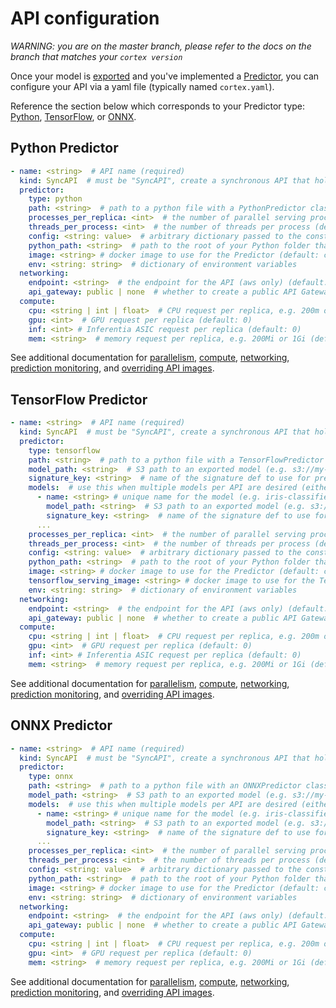 # API configuration

_WARNING: you are on the master branch, please refer to the docs on the branch that matches your `cortex version`_

Once your model is [exported](exporting.md) and you've implemented a [Predictor](predictors.md), you can configure your API via a yaml file (typically named `cortex.yaml`).

Reference the section below which corresponds to your Predictor type: [Python](#python-predictor), [TensorFlow](#tensorflow-predictor), or [ONNX](#onnx-predictor).

## Python Predictor

```yaml
- name: <string>  # API name (required)
  kind: SyncAPI  # must be "SyncAPI", create a synchronous API that holds on to the request and responds only after a prediction has been made
  predictor:
    type: python
    path: <string>  # path to a python file with a PythonPredictor class definition, relative to the Cortex root (required)
    processes_per_replica: <int>  # the number of parallel serving processes to run on each replica (default: 1)
    threads_per_process: <int>  # the number of threads per process (default: 1)
    config: <string: value>  # arbitrary dictionary passed to the constructor of the Predictor (optional)
    python_path: <string>  # path to the root of your Python folder that will be appended to PYTHONPATH (default: folder containing cortex.yaml)
    image: <string> # docker image to use for the Predictor (default: cortexlabs/python-predictor-cpu or cortexlabs/python-predictor-gpu based on compute)
    env: <string: string>  # dictionary of environment variables
  networking:
    endpoint: <string>  # the endpoint for the API (aws only) (default: <api_name>)
    api_gateway: public | none  # whether to create a public API Gateway endpoint for this API (if not, the load balancer will be accessed directly) (default: public)
  compute:
    cpu: <string | int | float>  # CPU request per replica, e.g. 200m or 1 (200m is equivalent to 0.2) (default: 200m)
    gpu: <int>  # GPU request per replica (default: 0)
    inf: <int> # Inferentia ASIC request per replica (default: 0)
    mem: <string>  # memory request per replica, e.g. 200Mi or 1Gi (default: Null)
```

See additional documentation for [parallelism](parallelism.md), [compute](compute.md), [networking](networking.md), [prediction monitoring](prediction-monitoring.md), and [overriding API images](system-packages.md).

## TensorFlow Predictor

```yaml
- name: <string>  # API name (required)
  kind: SyncAPI  # must be "SyncAPI", create a synchronous API that holds on to the request and responds only after a prediction has been made
  predictor:
    type: tensorflow
    path: <string>  # path to a python file with a TensorFlowPredictor class definition, relative to the Cortex root (required)
    model_path: <string>  # S3 path to an exported model (e.g. s3://my-bucket/exported_model) (either this or 'models' must be provided)
    signature_key: <string>  # name of the signature def to use for prediction (required if your model has more than one signature def)
    models:  # use this when multiple models per API are desired (either this or 'model_path' must be provided)
      - name: <string> # unique name for the model (e.g. iris-classifier) (required)
        model_path: <string>  # S3 path to an exported model (e.g. s3://my-bucket/exported_model) (required)
        signature_key: <string>  # name of the signature def to use for prediction (required if your model has more than one signature def)
      ...
    processes_per_replica: <int>  # the number of parallel serving processes to run on each replica (default: 1)
    threads_per_process: <int>  # the number of threads per process (default: 1)
    config: <string: value>  # arbitrary dictionary passed to the constructor of the Predictor (optional)
    python_path: <string>  # path to the root of your Python folder that will be appended to PYTHONPATH (default: folder containing cortex.yaml)
    image: <string> # docker image to use for the Predictor (default: cortexlabs/tensorflow-predictor)
    tensorflow_serving_image: <string> # docker image to use for the TensorFlow Serving container (default: cortexlabs/tensorflow-serving-gpu or cortexlabs/tensorflow-serving-cpu based on compute)
    env: <string: string>  # dictionary of environment variables
  networking:
    endpoint: <string>  # the endpoint for the API (aws only) (default: <api_name>)
    api_gateway: public | none  # whether to create a public API Gateway endpoint for this API (if not, the load balancer will be accessed directly) (default: public)
  compute:
    cpu: <string | int | float>  # CPU request per replica, e.g. 200m or 1 (200m is equivalent to 0.2) (default: 200m)
    gpu: <int>  # GPU request per replica (default: 0)
    inf: <int> # Inferentia ASIC request per replica (default: 0)
    mem: <string>  # memory request per replica, e.g. 200Mi or 1Gi (default: Null)
```

See additional documentation for [parallelism](parallelism.md), [compute](compute.md), [networking](networking.md), [prediction monitoring](prediction-monitoring.md), and [overriding API images](system-packages.md).

## ONNX Predictor

```yaml
- name: <string>  # API name (required)
  kind: SyncAPI  # must be "SyncAPI", create a synchronous API that holds on to the request and responds only after a prediction has been made
  predictor:
    type: onnx
    path: <string>  # path to a python file with an ONNXPredictor class definition, relative to the Cortex root (required)
    model_path: <string>  # S3 path to an exported model (e.g. s3://my-bucket/exported_model.onnx) (either this or 'models' must be provided)
    models:  # use this when multiple models per API are desired (either this or 'model_path' must be provided)
      - name: <string> # unique name for the model (e.g. iris-classifier) (required)
        model_path: <string>  # S3 path to an exported model (e.g. s3://my-bucket/exported_model.onnx) (required)
        signature_key: <string>  # name of the signature def to use for prediction (required if your model has more than one signature def)
      ...
    processes_per_replica: <int>  # the number of parallel serving processes to run on each replica (default: 1)
    threads_per_process: <int>  # the number of threads per process (default: 1)
    config: <string: value>  # arbitrary dictionary passed to the constructor of the Predictor (optional)
    python_path: <string>  # path to the root of your Python folder that will be appended to PYTHONPATH (default: folder containing cortex.yaml)
    image: <string> # docker image to use for the Predictor (default: cortexlabs/onnx-predictor-gpu or cortexlabs/onnx-predictor-cpu based on compute)
    env: <string: string>  # dictionary of environment variables
  networking:
    endpoint: <string>  # the endpoint for the API (aws only) (default: <api_name>)
    api_gateway: public | none  # whether to create a public API Gateway endpoint for this API (if not, the load balancer will be accessed directly) (default: public)
  compute:
    cpu: <string | int | float>  # CPU request per replica, e.g. 200m or 1 (200m is equivalent to 0.2) (default: 200m)
    gpu: <int>  # GPU request per replica (default: 0)
    mem: <string>  # memory request per replica, e.g. 200Mi or 1Gi (default: Null)
```

See additional documentation for [parallelism](parallelism.md), [compute](compute.md), [networking](networking.md), [prediction monitoring](prediction-monitoring.md), and [overriding API images](system-packages.md).
